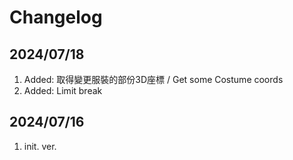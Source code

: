 # Changelog

## 2024/07/18  
1. Added: 取得變更服裝的部份3D座標 / Get some Costume coords
1. Added: Limit break  

## 2024/07/16  
1. init. ver.  